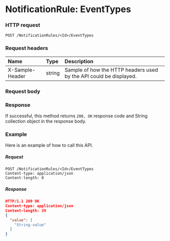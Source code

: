 # NotificationRule: EventTypes


### HTTP request
```http
POST /NotificationRules/<Id>/EventTypes

```
### Request headers
| Name       | Type | Description|
|:---------------|:--------|:----------|
| X-Sample-Header  | string  | Sample of how the HTTP headers used by the API could be displayed.|

### Request body

### Response
If successful, this method returns `200, OK` response code and String collection object in the response body.

### Example
Here is an example of how to call this API.
##### Request
```http
POST /NotificationRules/<Id>/EventTypes
Content-type: application/json
Content-length: 0
```
##### Response
```json
HTTP/1.1 200 OK
Content-type: application/json
Content-length: 39
{
  "value": [
    "String-value"
  ]
}
```

<!-- uuid: cdca6e8e-fdb8-4a54-808d-2a76e1c9dc5a
2015-10-12 23:19:39 UTC -->